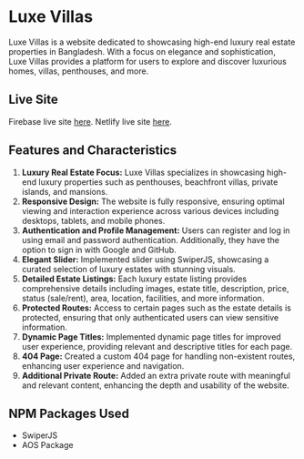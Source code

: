 # Luxe Villas

Luxe Villas is a website dedicated to showcasing high-end luxury real estate properties in Bangladesh. With a focus on elegance and sophistication, Luxe Villas provides a platform for users to explore and discover luxurious homes, villas, penthouses, and more.

## Live Site

Firebase live site [here](https://luxe-villas.web.app/).
Netlify live site [here](https://luxevillas.netlify.app/).

## Features and Characteristics

1. **Luxury Real Estate Focus:** Luxe Villas specializes in showcasing high-end luxury properties such as penthouses, beachfront villas, private islands, and mansions.
2. **Responsive Design:** The website is fully responsive, ensuring optimal viewing and interaction experience across various devices including desktops, tablets, and mobile phones.
3. **Authentication and Profile Management:** Users can register and log in using email and password authentication. Additionally, they have the option to sign in with Google and GitHub.
4. **Elegant Slider:** Implemented slider using SwiperJS, showcasing a curated selection of luxury estates with stunning visuals.
5. **Detailed Estate Listings:** Each luxury estate listing provides comprehensive details including images, estate title, description, price, status (sale/rent), area, location, facilities, and more information.
6. **Protected Routes:** Access to certain pages such as the estate details is protected, ensuring that only authenticated users can view sensitive information.
7. **Dynamic Page Titles:** Implemented dynamic page titles for improved user experience, providing relevant and descriptive titles for each page.
8. **404 Page:** Created a custom 404 page for handling non-existent routes, enhancing user experience and navigation.
9. **Additional Private Route:** Added an extra private route with meaningful and relevant content, enhancing the depth and usability of the website.

## NPM Packages Used

- SwiperJS
- AOS Package